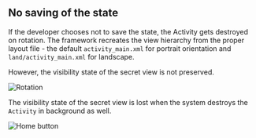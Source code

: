 ## No saving of the state

If the developer chooses not to save the state, the Activity gets destroyed on rotation. The framework recreates the view hierarchy from the proper layout file - the default `activity_main.xml` for portrait orientation and `land/activity_main.xml` for landscape. 

However, the visibility state of the secret view is not preserved. 

![Rotation](http://shaftapps.com/udacity_reviewer/gifs/nss_rotation.gif)

The visibility state of the secret view is lost when the system destroys the `Activity` in background as well.

![Home button](http://shaftapps.com/udacity_reviewer/gifs/nss_home.gif)
